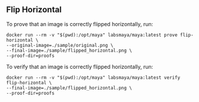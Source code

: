 ## Flip Horizontal

To prove that an image is correctly flipped horizontally, run:
```shell
docker run --rm -v "$(pwd):/opt/maya" labsmaya/maya:latest prove flip-horizontal \
--original-image=./sample/original.png \
--final-image=./sample/flipped_horizontal.png \
--proof-dir=proofs
```

To verify that an image is correctly flipped horizontally, run:
```shell
docker run --rm -v "$(pwd):/opt/maya" labsmaya/maya:latest verify flip-horizontal \
--final-image=./sample/flipped_horizontal.png \
--proof-dir=proofs
```